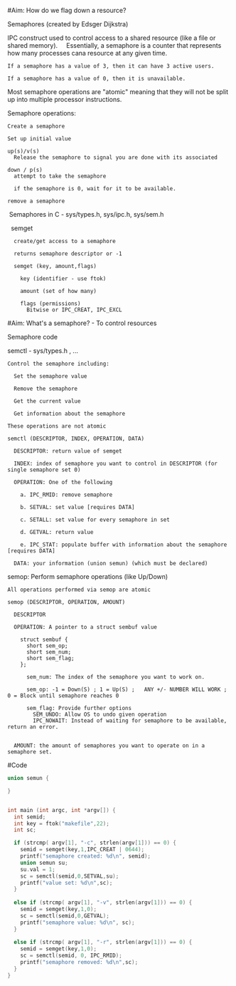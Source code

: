 #Aim: How do we flag down a resource?

  Semaphores (created by Edsger Dijkstra)

  IPC construct used to control access to a shared resource (like a file or shared memory).
    
  Essentially, a semaphore is a counter that represents how many processes cana resource at any given time.
  
    If a semaphore has a value of 3, then it can have 3 active users.    
    
    If a semaphore has a value of 0, then it is unavailable.
    
  Most semaphore operations are "atomic" meaning that they will not be split up into multiple processor instructions.
    
  Semaphore operations:
  
    Create a semaphore
    
    Set up initial value
    
    up(s)/v(s)
      Release the semaphore to signal you are done with its associated 
    
    down / p(s)
      attempt to take the semaphore 
      
      if the semaphore is 0, wait for it to be available.   
    
    remove a semaphore 
  
  
  Semaphores in C - sys/types.h, sys/ipc.h, sys/sem.h
  
    semget   
      
      create/get access to a semaphore 
    
      returns semaphore descriptor or -1
      
      semget (key, amount,flags)
      
        key (identifier - use ftok)
        
        amount (set of how many)
        
        flags (permissions)
          Bitwise or IPC_CREAT, IPC_EXCL
   
   
#Aim: What\'s a semaphore? - To control resources

  Semaphore code
  
  semctl - sys/types.h , ...

    Control the semaphore including:
   
      Set the semaphore value

      Remove the semaphore

      Get the current value
 
      Get information about the semaphore

    These operations are not atomic

    semctl (DESCRIPTOR, INDEX, OPERATION, DATA)
    
      DESCRIPTOR: return value of semget
    
      INDEX: index of semaphore you want to control in DESCRIPTOR (for single semaphore set 0)
      
      OPERATION: One of the following
      
        a. IPC_RMID: remove semaphore
        
        b. SETVAL: set value [requires DATA]
          
        c. SETALL: set value for every semaphore in set
        
        d. GETVAL: return value
        
        e. IPC_STAT: populate buffer with information about the semaphore [requires DATA]
      
      DATA: your information (union semun) (which must be declared)
      
      
  semop: Perform semaphore operations (like Up/Down) 
    
    All operations performed via semop are atomic
      
    semop (DESCRIPTOR, OPERATION, AMOUNT)
      
      DESCRIPTOR

      OPERATION: A pointer to a struct sembuf value
        
        struct sembuf {
          short sem_op;
          short sem_num;
          short sem_flag;
        };
          
          sem_num: The index of the semaphore you want to work on.
          
          sem_op: -1 = Down(S) ; 1 = Up(S) ;   ANY +/- NUMBER WILL WORK ; 0 = Block until semaphore reaches 0
          
          sem_flag: Provide further options
            SEM_UNDO: Allow OS to undo given operation
            IPC_NOWAIT: Instead of waiting for semaphore to be available, return an error.
          
        
      AMOUNT: the amount of semaphores you want to operate on in a semaphore set.

#Code

```c
union semun {

}


int main (int argc, int *argv[]) {
  int semid;
  int key = ftok("makefile",22);
  int sc;

  if (strcmp( argv[1], "-c", strlen(argv[1])) == 0) {
    semid = semget(key,1,IPC_CREAT | 0644);
    printf("semaphore created: %d\n", semid);
    union semun su;
    su.val = 1;
    sc = semctl(semid,0,SETVAL,su);
    printf("value set: %d\n",sc);
  }
 
  else if (strcmp( argv[1], "-v", strlen(argv[1])) == 0) {
    semid = semget(key,1,0);
    sc = semctl(semid,0,GETVAL);
    printf("semaphore value: %d\n", sc);
  }
  
  else if (strcmp( argv[1], "-r", strlen(argv[1])) == 0) {
    semid = semget(key,1,0);
    sc = semctl(semid, 0, IPC_RMID);
    printf("semaphore removed: %d\n",sc);
  }
}


```
  
  
  
